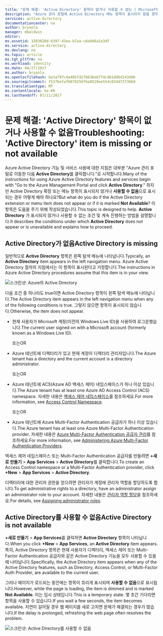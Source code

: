 ```yaml
---
title: "문제 해결: 'Active Directory' 항목이 없거나 사용할 수 없는 | Microsoft Docs"
description: "Azure 관리 포털에 Active Directory 메뉴 항목이 표시되지 않을 경우 수행할 작업입니다."
services: active-directory
documentationcenter: na
author: bryanla
manager: mbaldwin
editor: 
ms.assetid: 3383020d-6397-43ea-b7aa-c6a9d6a1e3df
ms.service: active-directory
ms.devlang: na
ms.topic: article
ms.tgt_pltfrm: na
ms.workload: identity
ms.date: 04/27/2017
ms.author: bryanla
ms.openlocfilehash: be3a797c4a405fd2f6636e67f4c961dd6d143486
ms.sourcegitcommit: f537befafb079256fba0529ee554c034d73f36b0
ms.translationtype: MT
ms.contentlocale: ko-KR
ms.lasthandoff: 07/11/2017
---
```

# <a name="troubleshooting-active-directory-item-is-missing-or-not-available"></a><span data-ttu-id="96d64-103">문제 해결: 'Active Directory' 항목이 없거나 사용할 수 없음</span><span class="sxs-lookup"><span data-stu-id="96d64-103">Troubleshooting: 'Active Directory' item is missing or not available</span></span>
<span data-ttu-id="96d64-104">Azure Active Directory 기능 및 서비스 사용에 대한 지침은 대부분 "Azure 관리 포털로 이동한 다음 **Active Directory**를 클릭합니다."로 시작합니다.</span><span class="sxs-lookup"><span data-stu-id="96d64-104">Many of the instructions for using Azure Active Directory features and services begin with "Go to the Azure Management Portal and click **Active Directory**."</span></span> <span data-ttu-id="96d64-105">하지만 Active Directory 확장 또는 메뉴 항목이 표시되지 않거나 **사용할 수 없음**으로 표시되는 경우 어떻게 해야 하나요?</span><span class="sxs-lookup"><span data-stu-id="96d64-105">But what do you do if the Active Directory extension or menu item does not appear or if it is marked **Not Available**?</span></span> <span data-ttu-id="96d64-106">이 항목은 도움을 주기 위해 작성되었습니다.</span><span class="sxs-lookup"><span data-stu-id="96d64-106">This topic is designed to help.</span></span> <span data-ttu-id="96d64-107">**Active Directory** 가 표시되지 않거나 사용할 수 없는 조건 및 계속 진행하는 방법을 설명합니다.</span><span class="sxs-lookup"><span data-stu-id="96d64-107">It describes the conditions under which **Active Directory** does not appear or is unavailable and explains how to proceed.</span></span>

## <a name="active-directory-is-missing"></a><span data-ttu-id="96d64-108">Active Directory가 없음</span><span class="sxs-lookup"><span data-stu-id="96d64-108">Active Directory is missing</span></span>
<span data-ttu-id="96d64-109">일반적으로 **Active Directory** 항목은 왼쪽 탐색 메뉴에 나타납니다.</span><span class="sxs-lookup"><span data-stu-id="96d64-109">Typically, an **Active Directory** item appears in the left navigation menu.</span></span> <span data-ttu-id="96d64-110">Azure Active Directory 절차의 지침에서는 이 항목이 표시된다고 가정합니다.</span><span class="sxs-lookup"><span data-stu-id="96d64-110">The instructions in Azure Active Directory procedures assume that this item is in your view.</span></span>

![스크린샷: Azure의 Active Directory](./media/active-directory-troubleshooting/typical-view.png)

<span data-ttu-id="96d64-112">다음 조건 중 하나라도 true이면 Active Directory 항목이 왼쪽 탐색 메뉴에 나타납니다.</span><span class="sxs-lookup"><span data-stu-id="96d64-112">The Active Directory item appears in the left navigation menu when any of the following conditions is true.</span></span> <span data-ttu-id="96d64-113">그렇지 않으면 항목이 표시되지 않습니다.</span><span class="sxs-lookup"><span data-stu-id="96d64-113">Otherwise, the item does not appear.</span></span>

* <span data-ttu-id="96d64-114">현재 사용자가 Microsoft 계정(이전의 Windows Live ID)을 사용하여 로그온했습니다.</span><span class="sxs-lookup"><span data-stu-id="96d64-114">The current user signed on with a Microsoft account (formerly known as a Windows Live ID).</span></span>
  
    <span data-ttu-id="96d64-115">또는</span><span class="sxs-lookup"><span data-stu-id="96d64-115">OR</span></span>
* <span data-ttu-id="96d64-116">Azure 테넌트에 디렉터리가 있고 현재 계정이 디렉터리 관리자입니다.</span><span class="sxs-lookup"><span data-stu-id="96d64-116">The Azure tenant has a directory and the current account is a directory administrator.</span></span>
  
    <span data-ttu-id="96d64-117">또는</span><span class="sxs-lookup"><span data-stu-id="96d64-117">OR</span></span>
* <span data-ttu-id="96d64-118">Azure 테넌트에 ACS(Azure AD 액세스 제어) 네임스페이스가 하나 이상 있습니다.</span><span class="sxs-lookup"><span data-stu-id="96d64-118">The Azure tenant has at least one Azure AD Access Control (ACS) namespace.</span></span> <span data-ttu-id="96d64-119">자세한 내용은 [액세스 제어 네임스페이스](https://msdn.microsoft.com/library/azure/gg185908.aspx)를 참조하세요.</span><span class="sxs-lookup"><span data-stu-id="96d64-119">For more information, see [Access Control Namespace](https://msdn.microsoft.com/library/azure/gg185908.aspx).</span></span>
  
    <span data-ttu-id="96d64-120">또는</span><span class="sxs-lookup"><span data-stu-id="96d64-120">OR</span></span>
* <span data-ttu-id="96d64-121">Azure 테넌트에 Azure Multi-Factor Authentication 공급자가 하나 이상 있습니다.</span><span class="sxs-lookup"><span data-stu-id="96d64-121">The Azure tenant has at least one Azure Multi-Factor Authentication provider.</span></span> <span data-ttu-id="96d64-122">자세한 내용은 [Azure Multi-Factor Authentication 공급자 관리](../multi-factor-authentication/multi-factor-authentication-get-started-cloud.md)를 참조하세요.</span><span class="sxs-lookup"><span data-stu-id="96d64-122">For more information, see [Administering Azure Multi-Factor Authentication Providers](../multi-factor-authentication/multi-factor-authentication-get-started-cloud.md).</span></span>

<span data-ttu-id="96d64-123">액세스 제어 네임스페이스 또는 Multi-Factor Authentication 공급자를 만들려면 **+새로 만들기** > **App Services** > **Active Directory**를 클릭합니다.</span><span class="sxs-lookup"><span data-stu-id="96d64-123">To create an Access Control namespace or a Multi-Factor Authentication provider, click **+New** > **App Services** > **Active Directory**.</span></span>

<span data-ttu-id="96d64-124">디렉터리에 대한 관리자 권한을 얻으려면 관리자가 계정에 관리자 역할을 할당하도록 합니다.</span><span class="sxs-lookup"><span data-stu-id="96d64-124">To get administrative rights to a directory, have an administrator assign an administrator role to your account.</span></span> <span data-ttu-id="96d64-125">자세한 내용은 [관리자 역할 할당](active-directory-assign-admin-roles.md)을 참조하세요.</span><span class="sxs-lookup"><span data-stu-id="96d64-125">For details, see [Assigning administrator roles](active-directory-assign-admin-roles.md).</span></span>

## <a name="active-directory-is-not-available"></a><span data-ttu-id="96d64-126">Active Directory를 사용할 수 없음</span><span class="sxs-lookup"><span data-stu-id="96d64-126">Active Directory is not available</span></span>
<span data-ttu-id="96d64-127">**+새로 만들기** > **App Services**를 클릭하면 **Active Directory** 항목이 나타납니다.</span><span class="sxs-lookup"><span data-stu-id="96d64-127">When you click **+New** > **App Services**, an **Active Directory** item appears.</span></span> <span data-ttu-id="96d64-128">특히, Active Directory 항목은 현재 사용자가 디렉터리, 액세스 제어 또는 Multi-Factor Authentication 공급자와 같은 Active Directory 기능을 모두 사용할 수 있을 때 나타납니다.</span><span class="sxs-lookup"><span data-stu-id="96d64-128">Specifically, the Active Directory item appears when any of the Active Directory features, such as Directory, Access Control, or Multi-Factor Auth Provider, are available to the current user.</span></span>

<span data-ttu-id="96d64-129">그러나 페이지가 로드되는 동안에는 항목이 흐리게 표시되며 **사용할 수 없음**으로 표시됩니다.</span><span class="sxs-lookup"><span data-stu-id="96d64-129">However, while the page is loading, the item is dimmed and is marked **Not Available**.</span></span> <span data-ttu-id="96d64-130">이는 임시 상태입니다.</span><span class="sxs-lookup"><span data-stu-id="96d64-130">This is a temporary state.</span></span> <span data-ttu-id="96d64-131">몇 초간 기다리면 항목을 사용할 수 있습니다.</span><span class="sxs-lookup"><span data-stu-id="96d64-131">If you wait a few seconds, the item becomes available.</span></span> <span data-ttu-id="96d64-132">지연이 길어질 경우 웹 페이지를 새로 고치면 문제가 해결되는 경우가 많습니다.</span><span class="sxs-lookup"><span data-stu-id="96d64-132">If the delay is prolonged, refreshing the web page often resolves the problem.</span></span>

![스크린샷: Active Directory를 사용할 수 없음](./media/active-directory-troubleshooting/not-available.png)

